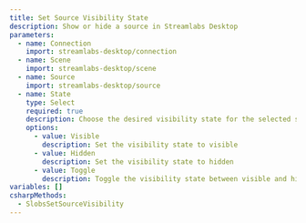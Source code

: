 ```yaml
---
title: Set Source Visibility State
description: Show or hide a source in Streamlabs Desktop
parameters:
  - name: Connection
    import: streamlabs-desktop/connection
  - name: Scene
    import: streamlabs-desktop/scene
  - name: Source
    import: streamlabs-desktop/source
  - name: State
    type: Select
    required: true
    description: Choose the desired visibility state for the selected source
    options:
      - value: Visible
        description: Set the visibility state to visible
      - value: Hidden
        description: Set the visibility state to hidden
      - value: Toggle
        description: Toggle the visibility state between visible and hidden
variables: []
csharpMethods:
  - SlobsSetSourceVisibility
---
```

